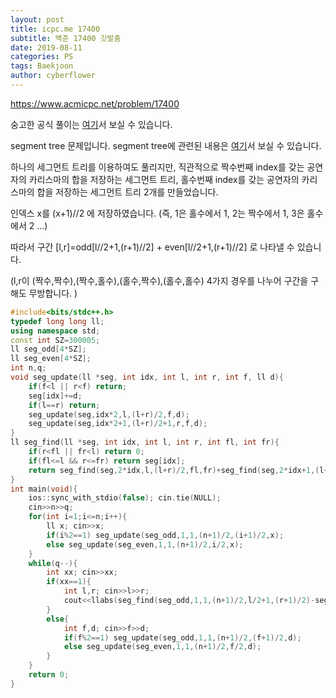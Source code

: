 ```yaml
---
layout: post
title: icpc.me 17400
subtitle: 백준 17400 깃발춤
date: 2019-08-11
categories: PS
tags: Baekjoon
author: cyberflower
---
```


<https://www.acmicpc.net/problem/17400>

숭고한 공식 풀이는 [여기](https://drive.google.com/file/d/1XwcQgX81fR_2ULyzXoY1DZ1Y9EsXyu-_/view)서 보실 수 있습니다.

segment tree 문제입니다. segment tree에 관련된 내용은 [여기](https://cyberflower.github.io/2019/07/22/seg,lazy.html)서 보실 수 있습니다.

하나의 세그먼트 트리를 이용하여도 풀리지만, 직관적으로 짝수번째 index를 갖는 공연자의 카리스마의 합을 저장하는 세그먼트 트리, 홀수번째 index를 갖는 공연자의 카리스마의 합을 저장하는 세그먼트 트리 2개를 만들었습니다.

인덱스 x를 (x+1)//2 에 저장하였습니다. (즉, 1은 홀수에서 1, 2는 짝수에서 1, 3은 홀수에서 2 ...)

따라서 구간 [l,r]=odd[l//2+1,(r+1)//2] + even[l//2+1,(r+1)//2] 로 나타낼 수 있습니다.

(l,r이 (짝수,짝수),(짝수,홀수),(홀수,짝수),(홀수,홀수) 4가지 경우를 나누어 구간을 구해도 무방합니다. )

```cpp
#include<bits/stdc++.h>
typedef long long ll;
using namespace std;
const int SZ=300005;
ll seg_odd[4*SZ];
ll seg_even[4*SZ];
int n,q;
void seg_update(ll *seg, int idx, int l, int r, int f, ll d){
	if(f<l || r<f) return;
	seg[idx]+=d;
	if(l==r) return;
	seg_update(seg,idx*2,l,(l+r)/2,f,d);
	seg_update(seg,idx*2+1,(l+r)/2+1,r,f,d);
}
ll seg_find(ll *seg, int idx, int l, int r, int fl, int fr){
	if(r<fl || fr<l) return 0;
	if(fl<=l && r<=fr) return seg[idx];
	return seg_find(seg,2*idx,l,(l+r)/2,fl,fr)+seg_find(seg,2*idx+1,(l+r)/2+1,r,fl,fr);
}
int main(void){
	ios::sync_with_stdio(false); cin.tie(NULL);
	cin>>n>>q;
	for(int i=1;i<=n;i++){
		ll x; cin>>x;
		if(i%2==1) seg_update(seg_odd,1,1,(n+1)/2,(i+1)/2,x);
		else seg_update(seg_even,1,1,(n+1)/2,i/2,x);
	}
	while(q--){
		int xx; cin>>xx;
		if(xx==1){
			int l,r; cin>>l>>r;
			cout<<llabs(seg_find(seg_odd,1,1,(n+1)/2,l/2+1,(r+1)/2)-seg_find(seg_even,1,1,(n+1)/2,(l+1)/2,r/2))<<'\n';
		}
		else{
			int f,d; cin>>f>>d;
			if(f%2==1) seg_update(seg_odd,1,1,(n+1)/2,(f+1)/2,d);
			else seg_update(seg_even,1,1,(n+1)/2,f/2,d);
		}
	}
	return 0;
}
```
